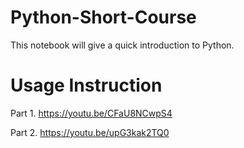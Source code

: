# Python-Short-Course

This notebook will give a quick introduction to Python.

# Usage Instruction
Part 1. https://youtu.be/CFaU8NCwpS4

Part 2. https://youtu.be/upG3kak2TQ0

